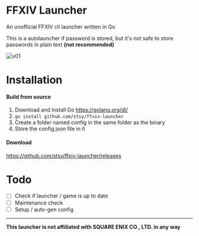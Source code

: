 # FFXIV Launcher
An unofficial FFXIV cli launcher written in Go

This is a autolauncher if password is stored, but it's not safe to store passwords in plain text **(not recommended)**

![v01](https://user-images.githubusercontent.com/4086225/54465737-f7c65d80-477c-11e9-81f9-6df033e2bff5.PNG)


# Installation

#### Build from source
1) Download and install Go https://golang.org/dl/
2) ```go install github.com/stsy/ffxiv-launcher```
3) Create a folder named config in the same folder as the binary
4) Store the config.json file in it

#### Download
https://github.com/stsy/ffxiv-launcher/releases

# Todo
- [ ] Check if launcher / game is up to date
- [ ] Maintenance check
- [ ] Setup / auto-gen config

---
**This launcher is not affiliated with SQUARE ENIX CO., LTD. in any way**